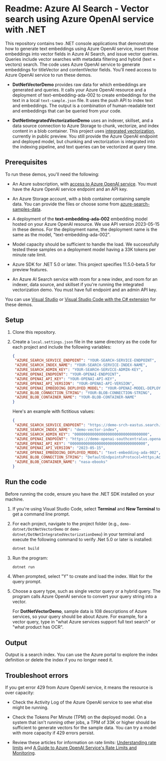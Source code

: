 # Readme: Azure AI Search - Vector search using Azure OpenAI service with .NET  

This repository contains two .NET console applications that demonstrate how to generate text embeddings using Azure OpenAI service, insert those embeddings into vector fields in Azure AI Search, and issue vector queries. Queries include vector searches with metadata filtering and hybrid (text + vectors) search. The code uses Azure OpenAI service to generate embeddings for titleVector and contentVector fields. You'll need access to Azure OpenAI service to run these demos.  

+ **DotNetVectorDemo** provides raw data for which embeddings are generated and queries. It calls your Azure OpenAI resource and a deployment of text-embedding-ada-002 to create embeddings for the text in a local `text-sample.json` file. It uses the push API to index text and embeddings. The output is a combination of human-readable text and embeddings that can be queried from your code. 

+ **DotNetIntegratedVectorizationDemo** uses an indexer, skillset, and a data source connection to Azure Storage to chunk, vectorize, and index content in a blob container. This project uses [integrated vectorization](https://learn.microsoft.com/azure/search/vector-search-integrated-vectorization), currently in public preview. You still provide the Azure OpenAI endpoint and deployed model, but chunking and vectorization is integrated into the indexing pipeline, and text queries can be vectorized at query time.

## Prerequisites  

To run these demos, you'll need the following:  

+ An Azure subscription, with [access to Azure OpenAI service](https://aka.ms/oai/access). You must have the Azure OpenAI service endpoint and an API key.  

+ An Azure Storage account, with a blob container containing sample data. You can provide the files or choose some from [azure-search-samples-data](ttps://github.com/Azure-Samples/azure-search-sample-data). 

+ A deployment of the **text-embedding-ada-002** embedding model hosted on your Azure OpenAI resource. We use API version 2023-05-15 in these demos. For the deployment name, the deployment name is the same as the model, "text-embedding-ada-002".  

+ Model capacity should be sufficient to handle the load. We successfully tested these samples on a deployment model having a 33K tokens per minute rate limit.  

+ Azure SDK for .NET 5.0 or later. This project specifies 11.5.0-beta.5 for preview features.

+ An Azure AI Search service with room for a new index, and room for an indexer, data source, and skillset if you're running the integrated vectorization demo. You must have full endpoint and an admin API key.  

You can use [Visual Studio](https://visualstudio.microsoft.com/) or [Visual Studio Code with the C# extension](https://marketplace.visualstudio.com/items?itemName=ms-dotnettools.csharp) for these demos.  

## Setup  

1. Clone this repository.  

2. Create a `local.settings.json` file in the same directory as the code for each project and include the following variables:  
  
   ```json  
   {  
    "AZURE_SEARCH_SERVICE_ENDPOINT": "YOUR-SEARCH-SERVICE-ENDPOINT",  
    "AZURE_SEARCH_INDEX_NAME": "YOUR-SEARCH-SERVICE-INDEX-NAME",  
    "AZURE_SEARCH_ADMIN_KEY": "YOUR-SEARCH-SERVICE-ADMIN-KEY",  
    "AZURE_OPENAI_ENDPOINT": "YOUR-OPENAI-ENDPOINT",  
    "AZURE_OPENAI_API_KEY": "YOUR-OPENAI-API-KEY",  
    "AZURE_OPENAI_API_VERSION": "YOUR-OPENAI-API-VERSION",  
    "AZURE_OPENAI_EMBEDDING_DEPLOYED_MODEL": "YOUR-OPENAI-MODEL-DEPLOYMENT-NAME",
    "AZURE_BLOB_CONNECTION_STRING": "YOUR-BLOB-CONNECTION-STRING",
    "AZURE_BLOB_CONTAINER_NAME": "YOUR-BLOB-CONTAINER-NAME"
   }  
   ```  
  
   Here's an example with fictitious values:  
  
   ```json  
   {  
    "AZURE_SEARCH_SERVICE_ENDPOINT": "https://demo-srch-eastus.search.windows.net",  
    "AZURE_SEARCH_INDEX_NAME": "demo-vector-index",  
    "AZURE_SEARCH_ADMIN_KEY": "000000000000000000000000000000000",  
    "AZURE_OPENAI_ENDPOINT": "https://demo-openai-southcentralus.openai.azure.com/",  
    "AZURE_OPENAI_API_KEY": "0000000000000000000000000000000000",  
    "AZURE_OPENAI_API_VERSION": "2023-05-15",  
    "AZURE_OPENAI_EMBEDDING_DEPLOYED_MODEL": "text-embedding-ada-002",
    "AZURE_BLOB_CONNECTION_STRING": "DefaultEndpointsProtocol=https;AccountName=mystorageaccount;AccountKey=000000000000000000000000==;EndpointSuffix=core.windows.net",
    "AZURE_BLOB_CONTAINER_NAME": "nasa-ebooks"
   }  
   ```  

## Run the code  

Before running the code, ensure you have the .NET SDK installed on your machine.  

1. If you're using Visual Studio Code, select **Terminal** and **New Terminal** to get a command line prompt.   
  
1. For each project, navigate to the project folder (e.g., `demo-dotnet/DotNetVectorDemo` or `demo-dotnet/DotNetIntegratedVectorizationDemo`) in your terminal and execute the following command to verify .Net 5.0 or later is installed:  
  
   ```bash  
   dotnet build  
   ```  

1. Run the program:  
  
   ```bash  
   dotnet run  
   ```  

1. When prompted, select "Y" to create and load the index. Wait for the query prompt.  

1. Choose a query type, such as single vector query or a hybrid query. The program calls Azure OpenAI service to convert your query string into a vector.  
  
   For **DotNetVectorDemo**, sample data is 108 descriptions of Azure services, so your query should be about Azure. For example, for a vector query, type in "what Azure services support full text search" or "what product has OCR".  

## Output  

Output is a search index. You can use the Azure portal to explore the index definition or delete the index if you no longer need it.  

## Troubleshoot errors  

If you get error 429 from Azure OpenAI service, it means the resource is over capacity:  

+ Check the Activity Log of the Azure OpenAI service to see what else might be running.  

+ Check the Tokens Per Minute (TPM) on the deployed model. On a system that isn't running other jobs, a TPM of 33K or higher should be sufficient to generate vectors for the sample data. You can try a model with more capacity if 429 errors persist.  

+ Review these articles for information on rate limits: [Understanding rate limits](https://learn.microsoft.com/azure/ai-services/openai/how-to/quota?tabs=rest#understanding-rate-limits) and [A Guide to Azure OpenAI Service's Rate Limits and Monitoring](https://clemenssiebler.com/posts/understanding-azure-openai-rate-limits-monitoring/).